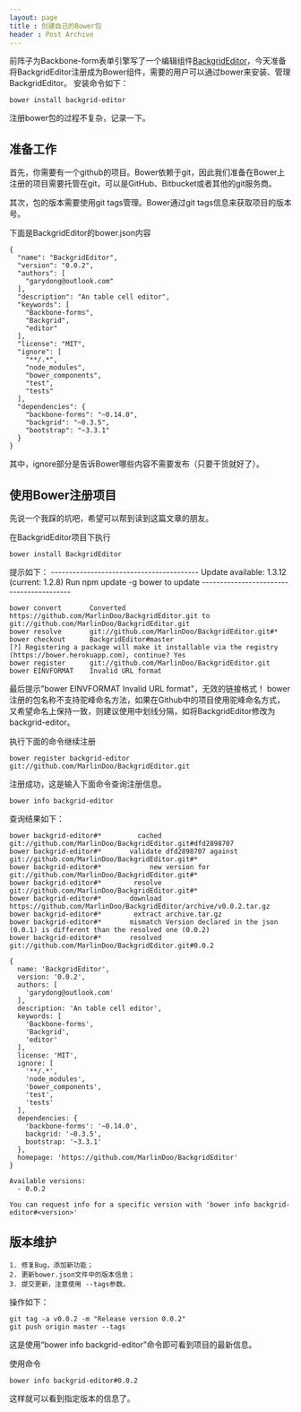 ```yaml
---
layout: page
title : 创建自己的Bower包
header : Post Archive
---
```


前阵子为Backbone-form表单引擎写了一个编辑组件[BackgridEditor](https://github.com/MarlinDoo/BackgridEditor)，今天准备将BackgridEditor注册成为Bower组件，需要的用户可以通过bower来安装、管理BackgridEditor。
安装命令如下：

    bower install backgrid-editor

注册bower包的过程不复杂，记录一下。

## 准备工作

首先，你需要有一个github的项目。Bower依赖于git，因此我们准备在Bower上注册的项目需要托管在git，可以是GitHub、Bitbucket或者其他的git服务商。

其次，包的版本需要使用git tags管理。Bower通过git tags信息来获取项目的版本号。

下面是BackgridEditor的bower.json内容

    {
      "name": "BackgridEditor",
      "version": "0.0.2",
      "authors": [
        "garydong@outlook.com"
      ],
      "description": "An table cell editor",
      "keywords": [
        "Backbone-forms",
        "Backgrid",
        "editor"
      ],
      "license": "MIT",
      "ignore": [
        "**/.*",
        "node_modules",
        "bower_components",
        "test",
        "tests"
      ],
      "dependencies": {
        "backbone-forms": "~0.14.0",
        "backgrid": "~0.3.5",
        "bootstrap": "~3.3.1"
      }
    }

其中，ignore部分是告诉Bower哪些内容不需要发布（只要干货就好了）。

## 使用Bower注册项目

先说一个我踩的坑吧，希望可以帮到读到这篇文章的朋友。

在BackgridEditor项目下执行

    bower install BackgridEditor

提示如下：
    -----------------------------------------
    Update available: 1.3.12 (current: 1.2.8)
    Run npm update -g bower to update
    -----------------------------------------

    bower convert       Converted https://github.com/MarlinDoo/BackgridEditor.git to git://github.com/MarlinDoo/BackgridEditor.git
    bower resolve       git://github.com/MarlinDoo/BackgridEditor.git#*
    bower checkout      BackgridEditor#master
    [?] Registering a package will make it installable via the registry (https://bower.herokuapp.com), continue? Yes
    bower register      git://github.com/MarlinDoo/BackgridEditor.git
    bower EINVFORMAT    Invalid URL format

最后提示"bower EINVFORMAT    Invalid URL format"，无效的链接格式！
bower注册的包名称不支持驼峰命名方法，如果在Github中的项目使用驼峰命名方式，又希望命名上保持一致，则建议使用中划线分隔，如将BackgridEditor修改为backgrid-editor。

执行下面的命令继续注册

    bower register backgrid-editor git://github.com/MarlinDoo/BackgridEditor.git

注册成功，这是输入下面命令查询注册信息。

    bower info backgrid-editor

查询结果如下：

    bower backgrid-editor#*         cached git://github.com/MarlinDoo/BackgridEditor.git#dfd2898707
    bower backgrid-editor#*       validate dfd2898707 against git://github.com/MarlinDoo/BackgridEditor.git#*
    bower backgrid-editor#*            new version for git://github.com/MarlinDoo/BackgridEditor.git#*
    bower backgrid-editor#*        resolve git://github.com/MarlinDoo/BackgridEditor.git#*
    bower backgrid-editor#*       download https://github.com/MarlinDoo/BackgridEditor/archive/v0.0.2.tar.gz
    bower backgrid-editor#*        extract archive.tar.gz
    bower backgrid-editor#*       mismatch Version declared in the json (0.0.1) is different than the resolved one (0.0.2)
    bower backgrid-editor#*       resolved git://github.com/MarlinDoo/BackgridEditor.git#0.0.2

    {
      name: 'BackgridEditor',
      version: '0.0.2',
      authors: [
        'garydong@outlook.com'
      ],
      description: 'An table cell editor',
      keywords: [
        'Backbone-forms',
        'Backgrid',
        'editor'
      ],
      license: 'MIT',
      ignore: [
        '**/.*',
        'node_modules',
        'bower_components',
        'test',
        'tests'
      ],
      dependencies: {
        'backbone-forms': '~0.14.0',
        backgrid: '~0.3.5',
        bootstrap: '~3.3.1'
      },
      homepage: 'https://github.com/MarlinDoo/BackgridEditor'
    }

    Available versions:
      - 0.0.2

    You can request info for a specific version with 'bower info backgrid-editor#<version>'

## 版本维护

    1. 修复Bug，添加新功能；
    2. 更新bower.json文件中的版本信息；
    3. 提交更新，注意使用 --tags参数。

操作如下：

    git tag -a v0.0.2 -m "Release version 0.0.2"
    git push origin master --tags  

这是使用“bower info backgrid-editor”命令即可看到项目的最新信息。

使用命令

    bower info backgrid-editor#0.0.2

这样就可以看到指定版本的信息了。





